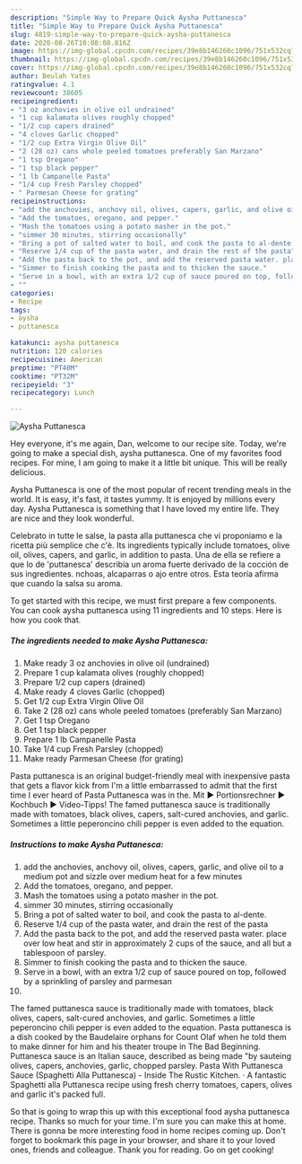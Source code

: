 ```yaml
---
description: "Simple Way to Prepare Quick Aysha Puttanesca"
title: "Simple Way to Prepare Quick Aysha Puttanesca"
slug: 4819-simple-way-to-prepare-quick-aysha-puttanesca
date: 2020-08-26T10:08:08.816Z
image: https://img-global.cpcdn.com/recipes/39e8b146260c1096/751x532cq70/aysha-puttanesca-recipe-main-photo.jpg
thumbnail: https://img-global.cpcdn.com/recipes/39e8b146260c1096/751x532cq70/aysha-puttanesca-recipe-main-photo.jpg
cover: https://img-global.cpcdn.com/recipes/39e8b146260c1096/751x532cq70/aysha-puttanesca-recipe-main-photo.jpg
author: Beulah Yates
ratingvalue: 4.1
reviewcount: 38605
recipeingredient:
- "3 oz anchovies in olive oil undrained"
- "1 cup kalamata olives roughly chopped"
- "1/2 cup capers drained"
- "4 cloves Garlic chopped"
- "1/2 cup Extra Virgin Olive Oil"
- "2 (28 oz) cans whole peeled tomatoes preferably San Marzano"
- "1 tsp Oregano"
- "1 tsp black pepper"
- "1 lb Campanelle Pasta"
- "1/4 cup Fresh Parsley chopped"
- " Parmesan Cheese for grating"
recipeinstructions:
- "add the anchovies, anchovy oil, olives, capers, garlic, and olive oil to a medium pot and sizzle over medium heat for a few minutes"
- "Add the tomatoes, oregano, and pepper."
- "Mash the tomatoes using a potato masher in the pot."
- "simmer 30 minutes, stirring occasionally"
- "Bring a pot of salted water to boil, and cook the pasta to al-dente."
- "Reserve 1/4 cup of the pasta water, and drain the rest of the pasta"
- "Add the pasta back to the pot, and add the reserved pasta water. place over low heat and stir in approximately 2 cups of the sauce, and all but a tablespoon of parsley."
- "Simmer to finish cooking the pasta and to thicken the sauce."
- "Serve in a bowl, with an extra 1/2 cup of sauce poured on top, followed by a sprinkling of parsley and parmesan"
- ""
categories:
- Recipe
tags:
- aysha
- puttanesca

katakunci: aysha puttanesca 
nutrition: 120 calories
recipecuisine: American
preptime: "PT40M"
cooktime: "PT32M"
recipeyield: "3"
recipecategory: Lunch

---
```



![Aysha Puttanesca](https://img-global.cpcdn.com/recipes/39e8b146260c1096/751x532cq70/aysha-puttanesca-recipe-main-photo.jpg)

Hey everyone, it's me again, Dan, welcome to our recipe site. Today, we're going to make a special dish, aysha puttanesca. One of my favorites food recipes. For mine, I am going to make it a little bit unique. This will be really delicious.

Aysha Puttanesca is one of the most popular of recent trending meals in the world. It is easy, it's fast, it tastes yummy. It is enjoyed by millions every day. Aysha Puttanesca is something that I have loved my entire life. They are nice and they look wonderful.

Celebrato in tutte le salse, la pasta alla puttanesca che vi proponiamo e la ricetta più semplice che c&#39;è. Its ingredients typically include tomatoes, olive oil, olives, capers, and garlic, in addition to pasta. Una de ella se refiere a que lo de &#39;puttanesca&#39; describía un aroma fuerte derivado de la cocción de sus ingredientes. nchoas, alcaparras o ajo entre otros. Esta teoría afirma que cuando la salsa su aroma.


To get started with this recipe, we must first prepare a few components. You can cook aysha puttanesca using 11 ingredients and 10 steps. Here is how you cook that.

<!--inarticleads1-->

##### The ingredients needed to make Aysha Puttanesca:

1. Make ready 3 oz anchovies in olive oil (undrained)
1. Prepare 1 cup kalamata olives (roughly chopped)
1. Prepare 1/2 cup capers (drained)
1. Make ready 4 cloves Garlic (chopped)
1. Get 1/2 cup Extra Virgin Olive Oil
1. Take 2 (28 oz) cans whole peeled tomatoes (preferably San Marzano)
1. Get 1 tsp Oregano
1. Get 1 tsp black pepper
1. Prepare 1 lb Campanelle Pasta
1. Take 1/4 cup Fresh Parsley (chopped)
1. Make ready  Parmesan Cheese (for grating)


Pasta puttanesca is an original budget-friendly meal with inexpensive pasta that gets a flavor kick from I&#39;m a little embarrassed to admit that the first time I ever heard of Pasta Puttanesca was in the. Mit ► Portionsrechner ► Kochbuch ► Video-Tipps! The famed puttanesca sauce is traditionally made with tomatoes, black olives, capers, salt-cured anchovies, and garlic. Sometimes a little peperoncino chili pepper is even added to the equation. 

<!--inarticleads2-->

##### Instructions to make Aysha Puttanesca:

1. add the anchovies, anchovy oil, olives, capers, garlic, and olive oil to a medium pot and sizzle over medium heat for a few minutes
1. Add the tomatoes, oregano, and pepper.
1. Mash the tomatoes using a potato masher in the pot.
1. simmer 30 minutes, stirring occasionally
1. Bring a pot of salted water to boil, and cook the pasta to al-dente.
1. Reserve 1/4 cup of the pasta water, and drain the rest of the pasta
1. Add the pasta back to the pot, and add the reserved pasta water. place over low heat and stir in approximately 2 cups of the sauce, and all but a tablespoon of parsley.
1. Simmer to finish cooking the pasta and to thicken the sauce.
1. Serve in a bowl, with an extra 1/2 cup of sauce poured on top, followed by a sprinkling of parsley and parmesan
1. 


The famed puttanesca sauce is traditionally made with tomatoes, black olives, capers, salt-cured anchovies, and garlic. Sometimes a little peperoncino chili pepper is even added to the equation. Pasta puttanesca is a dish cooked by the Baudelaire orphans for Count Olaf when he told them to make dinner for him and his theater troupe in The Bad Beginning. Puttanesca sauce is an Italian sauce, described as being made &#34;by sauteing olives, capers, anchovies, garlic, chopped parsley. Pasta With Puttanesca Sauce (Spaghetti Alla Puttanesca) - Inside The Rustic Kitchen. · A fantastic Spaghetti alla Puttanesca recipe using fresh cherry tomatoes, capers, olives and garlic it&#39;s packed full. 

So that is going to wrap this up with this exceptional food aysha puttanesca recipe. Thanks so much for your time. I'm sure you can make this at home. There is gonna be more interesting food in home recipes coming up. Don't forget to bookmark this page in your browser, and share it to your loved ones, friends and colleague. Thank you for reading. Go on get cooking!

